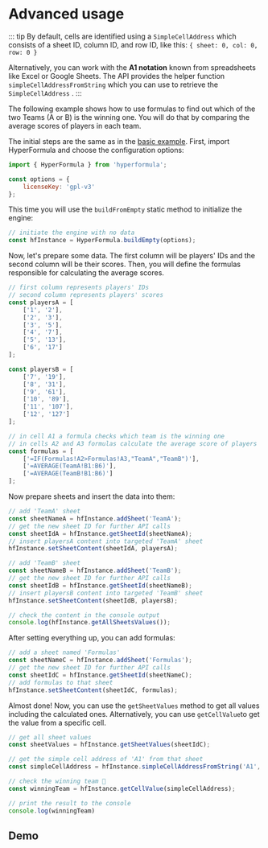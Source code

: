 # Advanced usage

::: tip
By default, cells are identified using a `SimpleCellAddress` which
consists of a sheet ID, column ID, and row ID, like
this: `{ sheet: 0, col: 0, row: 0 }`

Alternatively, you can work with the **A1 notation** known from
spreadsheets like Excel or Google Sheets. The API provides the helper
function `simpleCellAddressFromString` which you can use to
retrieve the `SimpleCellAddress` .
:::

The following example shows how to use formulas to find out which of
the two Teams (A or B) is the winning one. You will do that by
comparing the average scores of players in each team.

The initial steps are the same as in the
[basic example](basic-usage.md). First, import HyperFormula and choose
the configuration options:

```javascript
import { HyperFormula } from 'hyperformula';

const options = {
    licenseKey: 'gpl-v3'
};
```

This time you will use the `buildFromEmpty` static method to
initialize the engine:

```javascript
// initiate the engine with no data
const hfInstance = HyperFormula.buildEmpty(options);
```

Now, let's prepare some data. The first column will be players'
IDs and the second column will be their scores. Then, you will
define the formulas responsible for calculating the average scores.

```javascript
// first column represents players' IDs
// second column represents players' scores
const playersA = [
    ['1', '2'],
    ['2', '3'],
    ['3', '5'],
    ['4', '7'],
    ['5', '13'],
    ['6', '17']
];

const playersB = [
    ['7', '19'],
    ['8', '31'],
    ['9', '61'],
    ['10', '89'],
    ['11', '107'],
    ['12', '127']
];

// in cell A1 a formula checks which team is the winning one
// in cells A2 and A3 formulas calculate the average score of players
const formulas = [
    ['=IF(Formulas!A2>Formulas!A3,"TeamA","TeamB")'],
    ['=AVERAGE(TeamA!B1:B6)'],
    ['=AVERAGE(TeamB!B1:B6)']
];
```

Now prepare sheets and insert the data into them:

```javascript
// add 'TeamA' sheet
const sheetNameA = hfInstance.addSheet('TeamA');
// get the new sheet ID for further API calls
const sheetIdA = hfInstance.getSheetId(sheetNameA);
// insert playersA content into targeted 'TeamA' sheet
hfInstance.setSheetContent(sheetIdA, playersA);

// add 'TeamB' sheet
const sheetNameB = hfInstance.addSheet('TeamB');
// get the new sheet ID for further API calls
const sheetIdB = hfInstance.getSheetId(sheetNameB);
// insert playersB content into targeted 'TeamB' sheet
hfInstance.setSheetContent(sheetIdB, playersB);

// check the content in the console output
console.log(hfInstance.getAllSheetsValues());
```

After setting everything up, you can add formulas:

```javascript
// add a sheet named 'Formulas'
const sheetNameC = hfInstance.addSheet('Formulas');
// get the new sheet ID for further API calls
const sheetIdC = hfInstance.getSheetId(sheetNameC);
// add formulas to that sheet
hfInstance.setSheetContent(sheetIdC, formulas);
```

Almost done! Now, you can use the `getSheetValues` method to get all
values including the calculated ones. Alternatively, you can use
`getCellValue`to get the value from a specific cell.

```javascript
// get all sheet values
const sheetValues = hfInstance.getSheetValues(sheetIdC);

// get the simple cell address of 'A1' from that sheet
const simpleCellAddress = hfInstance.simpleCellAddressFromString('A1', sheetIdC);

// check the winning team 🎉
const winningTeam = hfInstance.getCellValue(simpleCellAddress);

// print the result to the console
console.log(winningTeam)
```

## Demo

<iframe
  :src="`https://codesandbox.io/embed/github/handsontable/hyperformula-demos/tree/2.7.x/advanced-usage?autoresize=1&fontsize=11&hidenavigation=1&theme=light&view=preview&v=${$page.buildDateURIEncoded}`"
  style="width:100%; height:1070px; border:0; border-radius: 4px; overflow:hidden;"
  title="handsontable/hyperformula-demos: advanced-usage"
  allow="accelerometer; ambient-light-sensor; camera; encrypted-media; geolocation; gyroscope; hid; microphone; midi; payment; usb; vr; xr-spatial-tracking"
  sandbox="allow-forms allow-modals allow-popups allow-presentation allow-same-origin allow-scripts">
</iframe>
